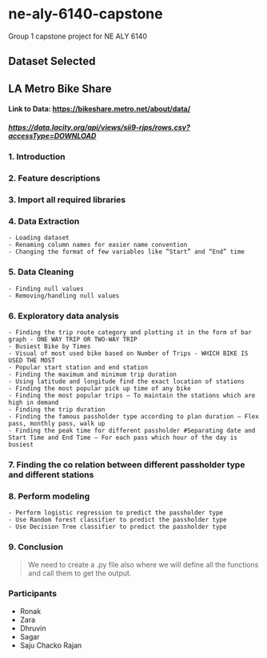 # ne-aly-6140-capstone
Group 1 capstone project for NE ALY 6140

## Dataset Selected
## LA Metro Bike Share
#### Link to Data: https://bikeshare.metro.net/about/data/
##### https://data.lacity.org/api/views/sii9-rjps/rows.csv?accessType=DOWNLOAD

### 1.	Introduction
### 2.	Feature descriptions
### 3.	Import all required libraries
### 4.	Data Extraction
    - Loading dataset
    - Renaming column names for easier name convention
    - Changing the format of few variables like “Start” and “End” time
### 5.	Data Cleaning
    - Finding null values
    - Removing/handling null values
### 6.	Exploratory data analysis
    - Finding the trip route category and plotting it in the form of bar graph - ONE WAY TRIP OR TWO-WAY TRIP
    - Busiest Bike by Times
    - Visual of most used bike based on Number of Trips - WHICH BIKE IS USED THE MOST
    - Popular start station and end station
    - Finding the maximum and minimum trip duration
    - Using latitude and longitude find the exact location of stations
    - Finding the most popular pick up time of any bike
    - Finding the most popular trips – To maintain the stations which are high in demand
    - Finding the trip duration
    - Finding the famous passholder type according to plan duration – Flex pass, monthly pass, walk up
    - Finding the peak time for different passholder #Separating date and Start Time and End Time – For each pass which hour of the day is busiest
### 7.	Finding the co relation between different passholder type and different stations
### 8.	Perform modeling
    - Perform logistic regression to predict the passholder type
    - Use Random forest classifier to predict the passholder type
    - Use Decision Tree classifier to predict the passholder type
### 9.	Conclusion

> We need to create a .py file also where we will define all the functions and call them to get the output.

### Participants
* Ronak
* Zara
* Dhruvin
* Sagar
* Saju Chacko Rajan
